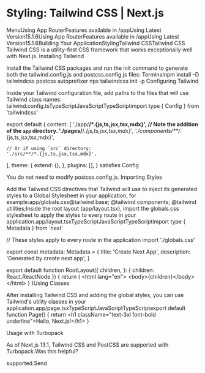 # Styling: Tailwind CSS | Next.js

<p>MenuUsing App RouterFeatures available in /appUsing Latest Version15.1.6Using App RouterFeatures available in /appUsing Latest Version15.1.6Building Your ApplicationStylingTailwind CSSTailwind CSS
Tailwind CSS is a utility-first CSS framework that works exceptionally well with Next.js.
Installing Tailwind</p>
<p>Install the Tailwind CSS packages and run the init command to generate both the tailwind.config.js and postcss.config.js files:
Terminalnpm install -D tailwindcss postcss autoprefixer
npx tailwindcss init -p
Configuring Tailwind</p>
<p>Inside your Tailwind configuration file, add paths to the files that will use Tailwind class names:
tailwind.config.tsTypeScriptJavaScriptTypeScriptimport type { Config } from 'tailwindcss'</p>
<p>export default {
content: [
'./app/<strong>/*.{js,ts,jsx,tsx,mdx}', // Note the addition of the <code>app</code> directory.
'./pages/</strong>/<em>.{js,ts,jsx,tsx,mdx}',
'./components/**/</em>.{js,ts,jsx,tsx,mdx}',</p>
<pre><code>// Or if using `src` directory:
'./src/**/*.{js,ts,jsx,tsx,mdx}',
</code></pre>
<p>],
theme: {
extend: {},
},
plugins: [],
} satisfies Config</p>
<p>You do not need to modify postcss.config.js.
Importing Styles</p>
<p>Add the Tailwind CSS directives that Tailwind will use to inject its generated styles to a Global Stylesheet in your application, for example:app/globals.css@tailwind base;
@tailwind components;
@tailwind utilities;Inside the root layout (app/layout.tsx), import the globals.css stylesheet to apply the styles to every route in your application.app/layout.tsxTypeScriptJavaScriptTypeScriptimport type { Metadata } from 'next'</p>
<p>// These styles apply to every route in the application
import './globals.css'</p>
<p>export const metadata: Metadata = {
title: 'Create Next App',
description: 'Generated by create next app',
}</p>
<p>export default function RootLayout({
children,
}: {
children: React.ReactNode
}) {
return (
&lt;html lang=&quot;en&quot;&gt;
&lt;body&gt;{children}&lt;/body&gt;
&lt;/html&gt;
)
}Using Classes</p>
<p>After installing Tailwind CSS and adding the global styles, you can use Tailwind's utility classes in your application.app/page.tsxTypeScriptJavaScriptTypeScriptexport default function Page() {
return &lt;h1 className=&quot;text-3xl font-bold underline&quot;&gt;Hello, Next.js!&lt;/h1&gt;
}</p>
<p>Usage with Turbopack</p>
<p>As of Next.js 13.1, Tailwind CSS and PostCSS are supported with Turbopack.Was this helpful?</p>
<p>supported.Send</p>
